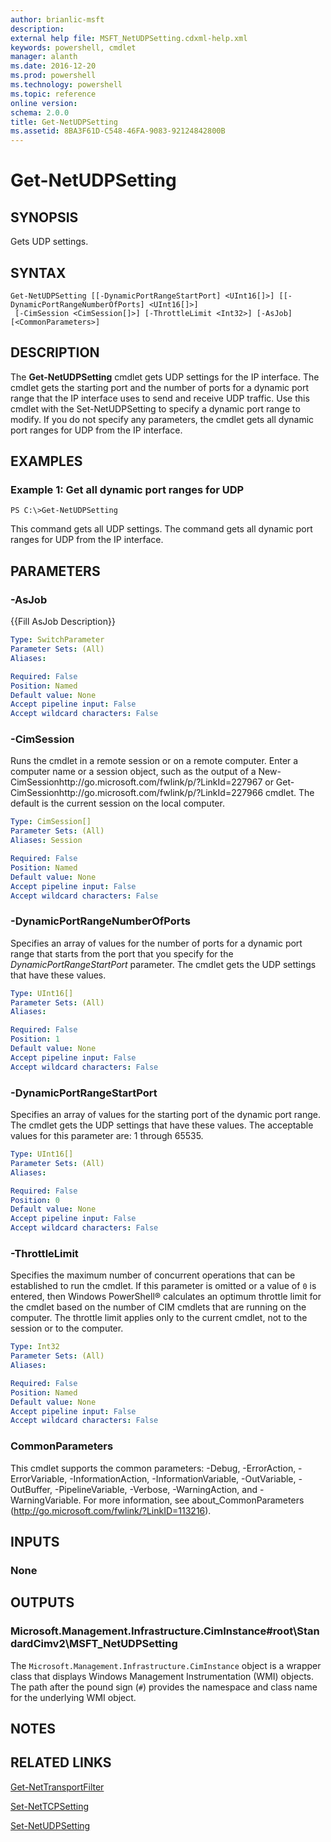 ```yaml
---
author: brianlic-msft
description: 
external help file: MSFT_NetUDPSetting.cdxml-help.xml
keywords: powershell, cmdlet
manager: alanth
ms.date: 2016-12-20
ms.prod: powershell
ms.technology: powershell
ms.topic: reference
online version: 
schema: 2.0.0
title: Get-NetUDPSetting
ms.assetid: 8BA3F61D-C548-46FA-9083-92124842800B
---
```


# Get-NetUDPSetting

## SYNOPSIS
Gets UDP settings.

## SYNTAX

```
Get-NetUDPSetting [[-DynamicPortRangeStartPort] <UInt16[]>] [[-DynamicPortRangeNumberOfPorts] <UInt16[]>]
 [-CimSession <CimSession[]>] [-ThrottleLimit <Int32>] [-AsJob] [<CommonParameters>]
```

## DESCRIPTION
The **Get-NetUDPSetting** cmdlet gets UDP settings for the IP interface.
The cmdlet gets the starting port and the number of ports for a dynamic port range that the IP interface uses to send and receive UDP traffic.
Use this cmdlet with the Set-NetUDPSetting to specify a dynamic port range to modify.
If you do not specify any parameters, the cmdlet gets all dynamic port ranges for UDP from the IP interface.

## EXAMPLES

### Example 1: Get all dynamic port ranges for UDP
```
PS C:\>Get-NetUDPSetting
```

This command gets all UDP settings.
The command gets all dynamic port ranges for UDP from the IP interface.

## PARAMETERS

### -AsJob
{{Fill AsJob Description}}

```yaml
Type: SwitchParameter
Parameter Sets: (All)
Aliases: 

Required: False
Position: Named
Default value: None
Accept pipeline input: False
Accept wildcard characters: False
```

### -CimSession
Runs the cmdlet in a remote session or on a remote computer.
Enter a computer name or a session object, such as the output of a New-CimSessionhttp://go.microsoft.com/fwlink/p/?LinkId=227967 or Get-CimSessionhttp://go.microsoft.com/fwlink/p/?LinkId=227966 cmdlet.
The default is the current session on the local computer.

```yaml
Type: CimSession[]
Parameter Sets: (All)
Aliases: Session

Required: False
Position: Named
Default value: None
Accept pipeline input: False
Accept wildcard characters: False
```

### -DynamicPortRangeNumberOfPorts
Specifies an array of values for the number of ports for a dynamic port range that starts from the port that you specify for the *DynamicPortRangeStartPort* parameter.
The cmdlet gets the UDP settings that have these values.

```yaml
Type: UInt16[]
Parameter Sets: (All)
Aliases: 

Required: False
Position: 1
Default value: None
Accept pipeline input: False
Accept wildcard characters: False
```

### -DynamicPortRangeStartPort
Specifies an array of values for the starting port of the dynamic port range.
The cmdlet gets the UDP settings that have these values.
The acceptable values for this parameter are: 1 through 65535.

```yaml
Type: UInt16[]
Parameter Sets: (All)
Aliases: 

Required: False
Position: 0
Default value: None
Accept pipeline input: False
Accept wildcard characters: False
```

### -ThrottleLimit
Specifies the maximum number of concurrent operations that can be established to run the cmdlet.
If this parameter is omitted or a value of `0` is entered, then Windows PowerShell® calculates an optimum throttle limit for the cmdlet based on the number of CIM cmdlets that are running on the computer.
The throttle limit applies only to the current cmdlet, not to the session or to the computer.

```yaml
Type: Int32
Parameter Sets: (All)
Aliases: 

Required: False
Position: Named
Default value: None
Accept pipeline input: False
Accept wildcard characters: False
```

### CommonParameters
This cmdlet supports the common parameters: -Debug, -ErrorAction, -ErrorVariable, -InformationAction, -InformationVariable, -OutVariable, -OutBuffer, -PipelineVariable, -Verbose, -WarningAction, and -WarningVariable. For more information, see about_CommonParameters (http://go.microsoft.com/fwlink/?LinkID=113216).

## INPUTS

### None

## OUTPUTS

### Microsoft.Management.Infrastructure.CimInstance#root\StandardCimv2\MSFT_NetUDPSetting
The `Microsoft.Management.Infrastructure.CimInstance` object is a wrapper class that displays Windows Management Instrumentation (WMI) objects.
The path after the pound sign (`#`) provides the namespace and class name for the underlying WMI object.

## NOTES

## RELATED LINKS

[Get-NetTransportFilter](./Get-NetTransportFilter.md)

[Set-NetTCPSetting](./Set-NetTCPSetting.md)

[Set-NetUDPSetting](./Set-NetUDPSetting.md)

